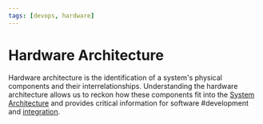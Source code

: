 ```yaml
---
tags: [devops, hardware]
---
```


# Hardware Architecture

Hardware architecture is the identification of a system's physical components
and their interrelationships. Understanding the hardware architecture allows us
to reckon how these components fit into the [System Architecture](202303242154.md)
and provides critical information for software #development and [integration](202303242149.md).
